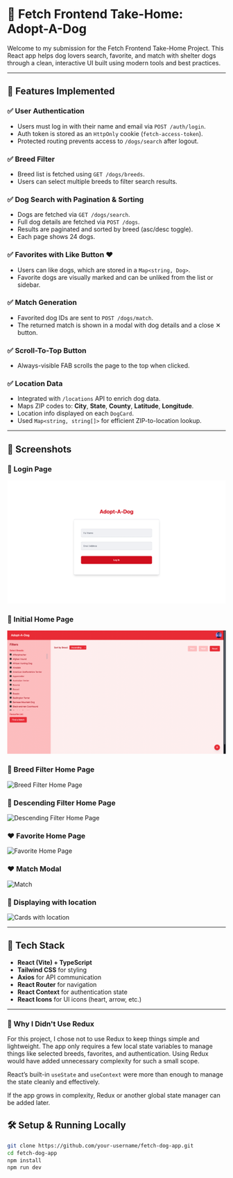 # 🐾 Fetch Frontend Take-Home: Adopt-A-Dog

Welcome to my submission for the Fetch Frontend Take-Home Project. This React app helps dog lovers search, favorite, and match with shelter dogs through a clean, interactive UI built using modern tools and best practices.

---

## 🚀 Features Implemented

### ✅ User Authentication
- Users must log in with their name and email via `POST /auth/login`.
- Auth token is stored as an `HttpOnly` cookie (`fetch-access-token`).
- Protected routing prevents access to `/dogs/search` after logout.

### ✅ Breed Filter
- Breed list is fetched using `GET /dogs/breeds`.
- Users can select multiple breeds to filter search results.

### ✅ Dog Search with Pagination & Sorting
- Dogs are fetched via `GET /dogs/search`.
- Full dog details are fetched via `POST /dogs`.
- Results are paginated and sorted by breed (asc/desc toggle).
- Each page shows 24 dogs.

### ✅ Favorites with Like Button ❤️
- Users can like dogs, which are stored in a `Map<string, Dog>`.
- Favorite dogs are visually marked and can be unliked from the list or sidebar.

### ✅ Match Generation
- Favorited dog IDs are sent to `POST /dogs/match`.
- The returned match is shown in a modal with dog details and a close ✕ button.

### ✅ Scroll-To-Top Button
- Always-visible FAB scrolls the page to the top when clicked.

### ✅  Location Data
- Integrated with `/locations` API to enrich dog data.
- Maps ZIP codes to: **City**, **State**, **County**, **Latitude**, **Longitude**.
- Location info displayed on each `DogCard`.
- Used `Map<string, string[]>` for efficient ZIP-to-location lookup.

---

## 📸 Screenshots

### 🔐 Login Page
![Login](./src/assets/screenshots/login.png)

### 🐶 Initial Home Page
![Initial Home Page](./src/assets/screenshots/initialHome.png)

### 🐶 Breed Filter Home Page
![Breed Filter Home Page](./src/assets/screenshots/breedFilter.png)

### 🐶 Descending Filter Home Page
![Descending Filter Home Page](./src/assets/screenshots/descendingFilter.png)

### ❤️ Favorite Home Page
![Favorite Home Page](./src/assets/screenshots/favorite.png)

### ❤️ Match Modal
![Match](./src/assets/screenshots/modalMatch.png)

### 🐶 Displaying with location
![Cards with location](./src/assets/screenshots/locationCards.png)


---

## 🧠 Tech Stack

- **React (Vite) + TypeScript**
- **Tailwind CSS** for styling
- **Axios** for API communication
- **React Router** for navigation
- **React Context** for authentication state
- **React Icons** for UI icons (heart, arrow, etc.)

---


### 🧠 Why I Didn't Use Redux

For this project, I chose not to use Redux to keep things simple and lightweight. The app only requires a few local state variables to manage things like selected breeds, favorites, and authentication. Using Redux would have added unnecessary complexity for such a small scope.

React’s built-in `useState` and `useContext` were more than enough to manage the state cleanly and effectively.

If the app grows in complexity, Redux or another global state manager can be added later.




## 🛠️ Setup & Running Locally

```bash
git clone https://github.com/your-username/fetch-dog-app.git
cd fetch-dog-app
npm install
npm run dev
